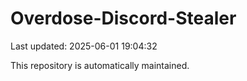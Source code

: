 # Overdose-Discord-Stealer

Last updated: 2025-06-01 19:04:32

This repository is automatically maintained.
